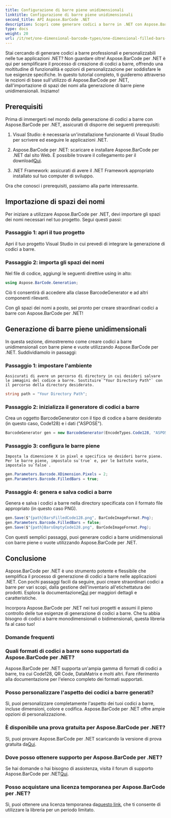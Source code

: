 ```yaml
---
title: Configurazione di barre piene unidimensionali
linktitle: Configurazione di barre piene unidimensionali
second_title: API Aspose.BarCode .NET
description: Scopri come generare codici a barre in .NET con Aspose.BarCode per .NET. Questo tutorial completo copre tutto, dall'importazione di spazi dei nomi alla creazione di codici a barre unidimensionali.
type: docs
weight: 20
url: /it/net/one-dimensional-barcode-types/one-dimensional-filled-bars-configuration/
---
```


Stai cercando di generare codici a barre professionali e personalizzabili nelle tue applicazioni .NET? Non guardare oltre! Aspose.BarCode per .NET è qui per semplificare il processo di creazione di codici a barre, offrendo una moltitudine di funzionalità e opzioni di personalizzazione per soddisfare le tue esigenze specifiche. In questo tutorial completo, ti guideremo attraverso le nozioni di base sull'utilizzo di Aspose.BarCode per .NET, dall'importazione di spazi dei nomi alla generazione di barre piene unidimensionali. Iniziamo!

## Prerequisiti

Prima di immergerti nel mondo della generazione di codici a barre con Aspose.BarCode per .NET, assicurati di disporre dei seguenti prerequisiti:

1. Visual Studio: è necessaria un'installazione funzionante di Visual Studio per scrivere ed eseguire le applicazioni .NET.

2.  Aspose.BarCode per .NET: scaricare e installare Aspose.BarCode per .NET dal sito Web. È possibile trovare il collegamento per il download[Qui](https://releases.aspose.com/barcode/net/).

3. .NET Framework: assicurati di avere il .NET Framework appropriato installato sul tuo computer di sviluppo.

Ora che conosci i prerequisiti, passiamo alla parte interessante.

## Importazione di spazi dei nomi

Per iniziare a utilizzare Aspose.BarCode per .NET, devi importare gli spazi dei nomi necessari nel tuo progetto. Segui questi passi:

### Passaggio 1: apri il tuo progetto
   Apri il tuo progetto Visual Studio in cui prevedi di integrare la generazione di codici a barre.

### Passaggio 2: importa gli spazi dei nomi
   Nel file di codice, aggiungi le seguenti direttive using in alto:

   ```csharp
   using Aspose.BarCode.Generation;
   ```

   Ciò ti consentirà di accedere alla classe BarcodeGenerator e ad altri componenti rilevanti.

Con gli spazi dei nomi a posto, sei pronto per creare straordinari codici a barre con Aspose.BarCode per .NET!

## Generazione di barre piene unidimensionali

In questa sezione, dimostreremo come creare codici a barre unidimensionali con barre piene e vuote utilizzando Aspose.BarCode per .NET. Suddividiamolo in passaggi:

### Passaggio 1: impostare l'ambiente
    Assicurati di avere un percorso di directory in cui desideri salvare le immagini del codice a barre. Sostituire`"Your Directory Path"` con il percorso della directory desiderato.

   ```csharp
   string path = "Your Directory Path";
   ```

### Passaggio 2: inizializza il generatore di codici a barre
   Crea un oggetto BarcodeGenerator con il tipo di codice a barre desiderato (in questo caso, Code128) e i dati ("ASPOSE").

   ```csharp
   BarcodeGenerator gen = new BarcodeGenerator(EncodeTypes.Code128, "ASPOSE");
   ```

### Passaggio 3: configura le barre piene
    Imposta la dimensione X in pixel e specifica se desideri barre piene. Per le barre piene, impostalo su`true` e, per le battute vuote, impostalo su`false`.

   ```csharp
   gen.Parameters.Barcode.XDimension.Pixels = 2;
   gen.Parameters.Barcode.FilledBars = true;
   ```

### Passaggio 4: genera e salva codici a barre
   Genera e salva i codici a barre nella directory specificata con il formato file appropriato (in questo caso PNG).

   ```csharp
   gen.Save($"{path}BarsFilledCode128.png", BarCodeImageFormat.Png);
   gen.Parameters.Barcode.FilledBars = false;
   gen.Save($"{path}BarsEmptyCode128.png", BarCodeImageFormat.Png);
   ```

Con questi semplici passaggi, puoi generare codici a barre unidimensionali con barre piene o vuote utilizzando Aspose.BarCode per .NET.

## Conclusione

Aspose.BarCode per .NET è uno strumento potente e flessibile che semplifica il processo di generazione di codici a barre nelle applicazioni .NET. Con pochi passaggi facili da seguire, puoi creare straordinari codici a barre per vari scopi, dalla gestione dell'inventario all'etichettatura dei prodotti. Esplora la documentazione[Qui](https://reference.aspose.com/barcode/net/) per maggiori dettagli e caratteristiche.

Incorpora Aspose.BarCode per .NET nei tuoi progetti e assumi il pieno controllo delle tue esigenze di generazione di codici a barre. Che tu abbia bisogno di codici a barre monodimensionali o bidimensionali, questa libreria fa al caso tuo!

### Domande frequenti

### Quali formati di codici a barre sono supportati da Aspose.BarCode per .NET?
Aspose.BarCode per .NET supporta un'ampia gamma di formati di codici a barre, tra cui Code128, QR Code, DataMatrix e molti altri. Fare riferimento alla documentazione per l'elenco completo dei formati supportati.

### Posso personalizzare l'aspetto dei codici a barre generati?
Sì, puoi personalizzare completamente l'aspetto dei tuoi codici a barre, incluse dimensioni, colore e codifica. Aspose.BarCode per .NET offre ampie opzioni di personalizzazione.

### È disponibile una prova gratuita per Aspose.BarCode per .NET?
Sì, puoi provare Aspose.BarCode per .NET scaricando la versione di prova gratuita da[Qui](https://releases.aspose.com/).

### Dove posso ottenere supporto per Aspose.BarCode per .NET?
 Se hai domande o hai bisogno di assistenza, visita il forum di supporto Aspose.BarCode per .NET[Qui](https://forum.aspose.com/c/barcode/13).

### Posso acquistare una licenza temporanea per Aspose.BarCode per .NET?
 Sì, puoi ottenere una licenza temporanea da[questo link](https://purchase.aspose.com/temporary-license/), che ti consente di utilizzare la libreria per un periodo limitato.